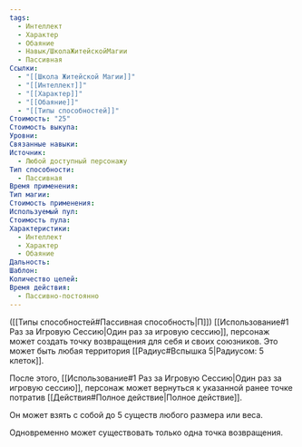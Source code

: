 ```yaml
---
tags:
  - Интеллект
  - Характер
  - Обаяние
  - Навык/ШколаЖитейскойМагии
  - Пассивная
Ссылки:
  - "[[Школа Житейской Магии]]"
  - "[[Интеллект]]"
  - "[[Характер]]"
  - "[[Обаяние]]"
  - "[[Типы способностей]]"
Стоимость: "25"
Стоимость выкупа: 
Уровни: 
Связанные навыки: 
Источник:
  - Любой доступный персонажу
Тип способности:
  - Пассивная
Время применения: 
Тип магии: 
Стоимость применения: 
Используемый пул: 
Стоимость пула: 
Характеристики:
  - Интеллект
  - Характер
  - Обаяние
Дальность: 
Шаблон: 
Количество целей: 
Время действия:
  - Пассивно-постоянно
---
```

([[Типы способностей#Пассивная способность|П]]) [[Использование#1 Раз за Игровую Сессию|Один раз за игровую сессию]], персонаж может создать точку возвращения для себя и своих союзников. Это может быть любая территория [[Радиус#Вспышка 5|Радиусом: 5 клеток]].

После этого, [[Использование#1 Раз за Игровую Сессию|Один раз за игровую сессию]], персонаж может вернуться к указанной ранее точке потратив [[Действия#Полное действие|Полное действие]].

Он может взять с собой до 5 существ любого размера или веса. 

Одновременно может существовать только одна точка возвращения. 